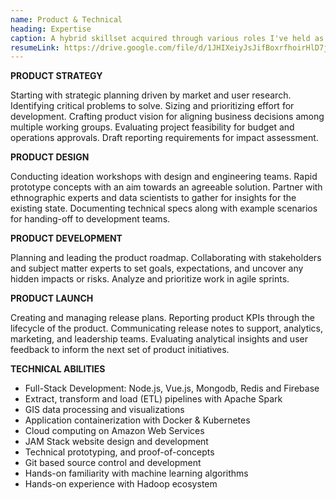```yaml
---
name: Product & Technical
heading: Expertise
caption: A hybrid skillset acquired through various roles I've held as described in the case-studies above.
resumeLink: https://drive.google.com/file/d/1JHIXeiyJsJifBoxrfhoirHlD7jFsjiMP/view?usp=sharing
---
```


<el-col :xs="24" :sm="24" :md="24" :lg="12">

**PRODUCT STRATEGY**

Starting with strategic planning driven by market and user research. Identifying critical problems to solve. Sizing and prioritizing effort for development. Crafting product vision for aligning business decisions among multiple working groups. Evaluating project feasibility for budget and operations approvals. Draft reporting requirements for impact assessment.

**PRODUCT DESIGN**  

Conducting ideation workshops with design and engineering teams. Rapid prototype concepts with an aim towards an agreeable solution. Partner with ethnographic experts and data scientists to gather for insights for the existing state. Documenting technical specs along with example scenarios for handing-off to development teams.

**PRODUCT DEVELOPMENT**

Planning and leading the product roadmap. Collaborating with stakeholders and subject matter experts to set goals, expectations, and uncover any hidden impacts or risks. Analyze and prioritize work in agile sprints.

**PRODUCT LAUNCH**

Creating and managing release plans. Reporting product KPIs through the lifecycle of the product. Communicating release notes to support, analytics, marketing, and leadership teams. Evaluating analytical insights and user feedback to inform the next set of product initiatives.

</el-col>

<el-col :xs="24" :sm="24" :md="24" :lg='{span:11, offset:1}'>

**TECHNICAL ABILITIES**  

- Full-Stack Development: Node.js, Vue.js, Mongodb, Redis and Firebase
- Extract, transform and load (ETL) pipelines with Apache Spark
- GIS data processing and visualizations
- Application containerization with Docker & Kubernetes
- Cloud computing on Amazon Web Services
- JAM Stack website design and development
- Technical prototyping, and proof-of-concepts
- Git based source control and development
- Hands-on familiarity with machine learning algorithms
- Hands-on experience with Hadoop ecosystem
 
</el-col>
